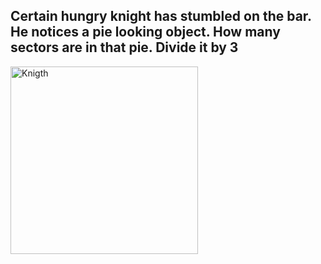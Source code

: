 <html lang="en">
<head>
    <meta charset="UTF-8">
    <meta name="viewport" content="width=device-width,
          initial-scale=1.0">
    <title>I feel quite hungry</title>
</head>
<body>
    <h2>Certain hungry knight has stumbled on the bar. He notices a pie looking object. How many sectors are in that pie. Divide it by 3
    </h2>
    <img src="https://www.gif-vif.com/trending/kingdom-come-deliverance-kcd-2.gif" alt="Knigth" width="300" height="300" />
</body>
</html>
